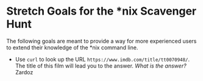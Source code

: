 # Stretch Goals for the *nix Scavenger Hunt

The following goals are meant to provide a way for more experienced users to
extend their knowledge of the *nix command line.

* Use `curl` to look up the URL `https://www.imdb.com/title/tt0070948/`. The title of this film will lead you to the answer. *What is the answer?*
Zardoz
